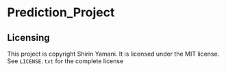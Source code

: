 # Prediction_Project
## Licensing
This project is copyright Shirin Yamani. It is licensed under the MIT license. See `LICENSE.txt` for the complete license
